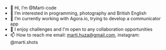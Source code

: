 - 👋 Hi, I’m @Marti-code
- 👀 I’m interested in programming, photography and British English
- 🌱 I’m currently working with Agora.io, trying to develop a communicator app
- 💞️ I enjoy challenges and I'm open to any collaboration opportunities
- 📫 How to reach me email: marti.huza@gmail.com, instagram: @marti.shots

<!---
Marti-code/Marti-code is a ✨ special ✨ repository because its `README.md` (this file) appears on your GitHub profile.
You can click the Preview link to take a look at your changes.
--->
